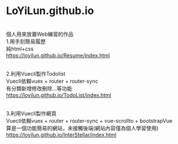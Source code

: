 # LoYiLun.github.io
<br>個人用來放置Web練習的作品
<br>1.用手刻簡易履歷
<br>純html+css
<br>https://loyilun.github.io/Resume/index.html

<br>2.利用Vuecli製作Todolist
<br>Vuecli依賴vuex + router + router-sync
<br>有分類新增修改刪除...等功能
<br>https://loyilun.github.io/TodoList/index.html

<br>3.利用Vuecli製作網頁
<br>Vuecli依賴vuex + router + router-sync + vue-scrollto + bootstrapVue
<br>算是一個功能簡易的網站，未接觸後端(網站內容僅為個人學習使用)
<br>https://loyilun.github.io/InterStellar/index.html
